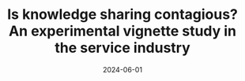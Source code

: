 ---
title: "Is knowledge sharing contagious? An experimental vignette study in the service industry"
collection: talks
type: "Conference proceedings talk"
permalink: /talks/2024-04-talk
venue: "European Academy of Management (EURAM) 2024"
date: 2024-06-01
month: 'June'
year: '2024' 

location: "University of Bath, Bath, United Kingdom"
---